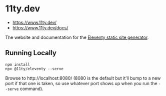 # 11ty.dev

* https://www.11ty.dev/
* https://www.11ty.dev/docs/

The website and documentation for the [Eleventy static site generator](https://github.com/11ty/eleventy/).

## Running Locally

```
npm install
npx @11ty/eleventy --serve
```

Browse to http://localhost:8080/ (8080 is the default but it’ll bump to a new port if that one is taken, so use whatever port shows up when you run the `--serve` command).

